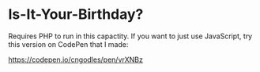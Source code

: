 # Is-It-Your-Birthday?

Requires PHP to run in this capactity. If you want to just use JavaScript, try this version on CodePen that I made:

https://codepen.io/cngodles/pen/vrXNBz
